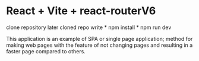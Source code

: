 # React + Vite + react-routerV6
clone repository
  later cloned repo write 
      * npm install
      * npm run dev
      
This application is an example of SPA or single page application; method for making web pages with the feature of not changing pages and resulting in a faster page compared to others. 
